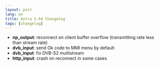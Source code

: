 ```yaml
---
layout: post
lang: en
title: Astra 5.64 Changelog
tags: [changelog]
---
```


- **np_output**: reconnect on client buffer overflow (transmitting rate less than stream rate)
- **dvb_input**: send Ok code to MMI menu by default
- **dvb_input**: fix DVB-S2 multistream
- **http_input**: crash on reconnect in some cases
